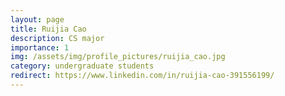 ```yaml
---
layout: page
title: Ruijia Cao
description: CS major
importance: 1
img: /assets/img/profile_pictures/ruijia_cao.jpg
category: undergraduate students
redirect: https://www.linkedin.com/in/ruijia-cao-391556199/
---
```

